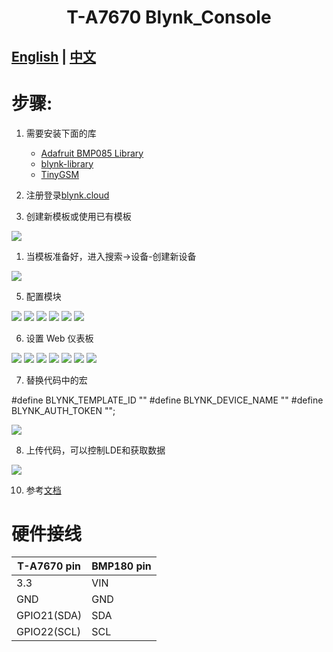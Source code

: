 <h1 align = "center">T-A7670 Blynk_Console</h1>

## **[English](./README.MD) | [中文](./README_CN.MD)**

# 步骤:

1. 需要安装下面的库
     - [Adafruit BMP085 Library](https://github.com/adafruit/Adafruit-BMP085-Library)
     - [blynk-library](https://github.com/blynkkk/blynk-library)
     - [TinyGSM](https://github.com/vshymanskyy/TinyGSM)

2. 注册登录[blynk.cloud](https://blynk.cloud/dashboard/login) 

3. 创建新模板或使用已有模板

![](../../../../image/Blynk/1-Create_Template-A7670.png)

1. 当模板准备好，进入搜索->设备-创建新设备  

![](../../../../image/Blynk/2-Create_device-A7670.png)

5. 配置模块

![](../../../../image/Blynk/3-Configuration_module.png)
![](../../../../image/Blynk/3-1-Configuration_module.png)
![](../../../../image/Blynk/3-2-Configuration_module.png)
![](../../../../image/Blynk/3-3-Configuration_module.png)
![](../../../../image/Blynk/3-4-Configuration_module.png)
![](../../../../image/Blynk/3-5-Configuration_module.png)

6. 设置 Web 仪表板 

![](../../../../image/Blynk/4-Dash_board.png)
![](../../../../image/Blynk/4-1-Dash_board.png)
![](../../../../image/Blynk/4-2-Dash_board.png)
![](../../../../image/Blynk/4-3-Dash_board.png)
![](../../../../image/Blynk/4-4-Dash_board.png)
![](../../../../image/Blynk/4-5-Dash_board.png)
![](../../../../image/Blynk/4-6-Dash_board.png)

7. 替换代码中的宏

#define BLYNK_TEMPLATE_ID ""
#define BLYNK_DEVICE_NAME ""
#define BLYNK_AUTH_TOKEN "";

![](../../../../image/Blynk/5-Ready_code.png)

8. 上传代码，可以控制LDE和获取数据

 ![](../../../../image/Blynk/6.png)

10. 参考[文档](https://docs.blynk.io/en/)


# 硬件接线
| T-A7670 pin | BMP180 pin |
| ----------- | ---------- |
| 3.3         | VIN        |
| GND         | GND        |
| GPIO21(SDA) | SDA        |
| GPIO22(SCL) | SCL        |

